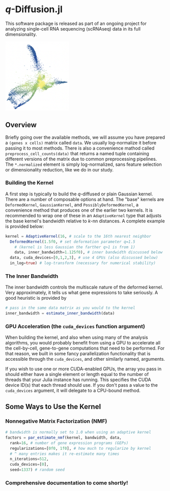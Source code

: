 # $q$-Diffusion.jl

This software package is released as part of an ongoing project for analyzing single-cell RNA sequencing (scRNAseq) data in its full dimensionality.

<img alt="a cool embedding" src="cool-embedding.png" width=200>

## Overview

Briefly going over the available methods, we will assume you have prepared a `(genes x cells)` matrix called `data`. We usually log-normalize it before passing it to most methods. There is also a convenience mathod called `preprocess_cell_counts(data)` that returns a named tuple containing different versions of the matrix due to common preprocessing pipelines. The `*.normalized` element is simply log-normalized, sans feature selection or dimensionality reduction, like we do in our study.

### Building the Kernel

A first step is typically to build the $q$-diffused or plain Gaussian kernel. There are a number of composable options at hand. The "base" kernels are `DeformedKernel`, `GaussianKernel`, and `PossiblyDeformedKernel`, a convenience method that produces one of the earlier two kernels. It is recommended to wrap one of these in an `AdaptiveKernel` type that adjusts the base kernel's bandwidth relative to $k$-nn distances. A complete example is provided below:

```julia
kernel = AdaptiveKernel(16, # scale to the 16th nearest neighbor
  DeformedKernel(1.5f0, # set deformation parameter q=1.5
    # (kernel is less Gaussian the farther q>1 is from 1)
    data, inner_bandwidth=1.125f0), # inner bandwidth discussed below
  data, cuda_devices=[0,1,2,3], # use 4 GPUs (also discussed below)
  in_log=true) # log-transform (necessary for numerical stability)
```

### The Inner Bandwidth

The inner bandwidth controls the multiscale nature of the deformed kernel. Very approximately, it tells us what gene expressions to take seriously. A good heuristic is provided by
```julia
# pass in the same data matrix as you would to the kernel
inner_bandwidth = estimate_inner_bandwidth(data)
```

### GPU Acceleration (the `cuda_devices` function argument)
When building the kernel, and also when using many of the analysis algorithms, you would probably benefit from using a GPU to accelerate all the cell-by-cell, gene-to-gene computations that need to be performed. For that reason, we built in some fancy parallelization functionality that is accessible through the `cuda_devices`, and other similarly named, arguments.

If you wish to use one or more CUDA-enabled GPUs, the array you pass in should either have a single element or length equal to the number of threads that your Julia instance has running. This specifies the CUDA device ID(s) that each thread should use. If you don't pass a value to the `cuda_devices` argument, it will delegate to a CPU-bound method.


## Some Ways to Use the Kernel

### Nonnegative Matrix Factorization (NMF)

```julia
# bandwidth is normally set to 1.0 when using an adaptive kernel
factors = par_estimate_nmf(kernel, bandwidth, data,
  rank=16, # number of gene expression programs (GEPs)
  regularizations=[0f0, 1f0], # how much to regularize by kernel
  # ^ many entries makes it re-estimate many times
  n_iterations=512,
  cuda_devices=[0],
  seed=1337) # random seed
```




### Comprehensive documentation to come shortly!
